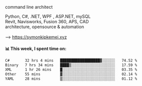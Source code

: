 command line architect

Python, C#, .NET, WPF , ASP.NET, mySQL <br>
Revit, Navisworks, Fusion 360, APS, CAD <br>
architecture, opensource & automation<br>
<br>
--> https://symonkipkemei.xyz

#### 📊 This week, I spent time on:
<!--START_SECTION:waka-->

```txt
C#       32 hrs 4 mins   ██████████████████▓░░░░░░   74.52 %
Binary   7 hrs 34 mins   ████▒░░░░░░░░░░░░░░░░░░░░   17.59 %
XML      1 hr 26 mins    █░░░░░░░░░░░░░░░░░░░░░░░░   03.35 %
Other    55 mins         ▓░░░░░░░░░░░░░░░░░░░░░░░░   02.14 %
YAML     28 mins         ▒░░░░░░░░░░░░░░░░░░░░░░░░   01.12 %
```

<!--END_SECTION:waka-->
